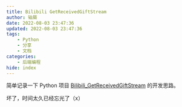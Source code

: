 ```yaml
---
title: Bilibili GetReceivedGiftStream
author: 铂屑
date: 2022-08-03 23:47:36
updated: 2022-08-03 23:47:36
tags:
    - Python
    - 分享
    - 文档
categories:
    - 后端编程
hide: index
---
```


简单记录一下 Python 项目 [Bilibili_GetReceivedGiftStream](https://github.com/boxie123/Bilibili_GetReceivedGiftStream)
的开发思路。

<!-- more -->

<span class="heimu" title="不许看！">坏了，时间太久已经忘光了（x）</span>


